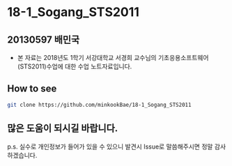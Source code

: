 # 18-1_Sogang_STS2011
## 20130597 배민국 

* 본 자료는 2018년도 1학기 서강대학교 서경희 교수님의 기초응용소프트웨어(STS2011)수업에 대한 수업 노트자료입니다.

## How to see
```bash
git clone https://github.com/minkookBae/18-1_Sogang_STS2011
```
## 많은 도움이 되시길 바랍니다.

p.s. 실수로 개인정보가 들어가 있을 수 있으니 발견시 Issue로 말씀해주시면 정말 감사하겠습니다.
